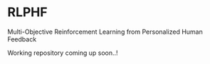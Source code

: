 # RLPHF
Multi-Objective Reinforcement Learning from Personalized Human Feedback

Working repository coming up soon..!
